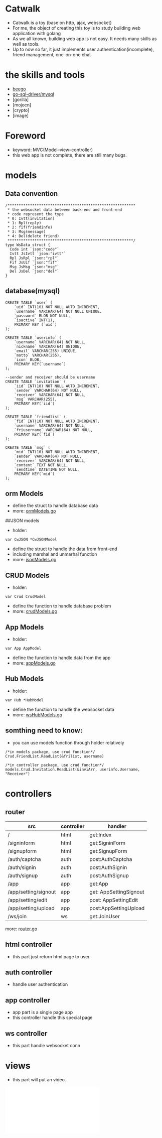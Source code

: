 # Catwalk
* Catwalk is a toy (base on http, ajax, websocket)
* For me, the object of creating this toy is to study building web application with golang
* As we all known, building web app is not easy. It needs many skills as well as tools.
* Up to now so far, it just implements user authentication(incomplete),  friend management, one-on-one chat

# the skills and tools
* [beego](github.com/astaxie/beego)
* [go-sql-driver/mysql](github.com/go-sql-driver/mysql)
* [gorilla]
* [mojocn]
* [crypto]
* [image]

# Foreword
* keyword: MVC(Model–view–controller)
* this web app is not complete, there are still many bugs.

# models
## Data convention
```golang
/*********************************************************
 * the websocket data between back-end and front-end
 * code represent the type
 * 0: Ivtt(invitation)
 * 1: Rpl(reply)
 * 2: fif(friendinfo)
 * 3: Msg(message)
 * 4: Del(delete friend)
 ********************************************************/
type WsData struct {
  Code int `json:"code"`
  Ivtt JsIvtt `json:"ivtt"`
  Rpl JsRpl `json:"rpl"`
  Fif JsUif `json:"fif"`
  Msg JsMsg `json:"msg"`
  Del JsDel `json:"del"`
}

```

## database(mysql)
```mysql
CREATE TABLE `user` (
	`uid` INT(10) NOT NULL AUTO_INCREMENT,
	`username` VARCHAR(64) NOT NULL UNIQUE,
	`password` BLOB NOT NULL,
	`isactive` INT(1),
	PRIMARY KEY (`uid`)
);

CREATE TABLE `userinfo` (
	`username` VARCHAR(64) NOT NULL,
	`nickname` VARCHAR(64) UNIQUE,
	`email` VARCHAR(255) UNIQUE,
	`motto` VARCHAR(255),
	`icon` BLOB,
	PRIMARY KEY(`username`)
);

--sender and receiver should be username
CREATE TABLE `invitation` (
	`iid` INT(10) NOT NULL AUTO_INCREMENT,
	`sender` VARCHAR(64) NOT NULL,
	`receiver` VARCHAR(64) NOT NULL,
	`msg` VARCHAR(255),
	PRIMARY KEY(`iid`)
);

CREATE TABLE `friendlist` (
	`fid` INT(10) NOT NULL AUTO_INCREMENT,
	`username` VARCHAR(64) NOT NULL,
	`friusername` VARCHAR(64) NOT NULL,
	PRIMARY KEY(`fid`)
);

CREATE TABLE `msg` (
	`mid` INT(10) NOT NULL AUTO_INCREMENT,
	`sender` VARCHAR(64) NOT NULL,
	`receiver` VARCHAR(64) NOT NULL,
	`content` TEXT NOT NULL,
	`sendtime` DATETIME NOT NULL,
	PRIMARY KEY(`mid`) 
);
```
## orm Models
* define the struct to handle database data
* more: [ormModels.go](models/ormModels.go)

##JSON models
* holder: 
```golang
var CwJSON *CwJSONModel
```
* define the struct to handle the data from front-end
* including marshal and unmarhal function
* more: [jsonModels.go](models/jsonModels.go)

## CRUD Models
* holder:
```golang
var Crud CrudModel
```
* define the function to handle database problem
* more: [crudModels.go](models/crudModels.go)

## App Models
* holder:
```golang
var App AppModel
```
* define the function to handle data from the app
* more: [appModels.go](models/appModels.go)

## Hub Models
* holder:
```golang
var Hub *HubModel
```
* define the function to handle the websocket data
* more: [wsHubModels.go](models/wsHubModels.go)

## somthing need to know:
* you can use models function through  holder relatively
```golang
/*in models package, use crud function*/
Crud.FriendList.ReadList(&frilist, username)

/*in controller package, use crud function*/
models.Crud.Invitation.ReadList(&inviArr, userinfo.Username, "Receiver")
```

# controllers
## router
| src | controller | handler |
|----|----|---|
| / | html | get:Index |
| /signinform | html | get:SigninForm |
| /signupform | html | get:SignupForm |
| /auth/captcha | auth | post:AuthCaptcha |
| /auth/signin | auth | post:AuthSignin |
| /auth/signup | auth | post:AuthSignup |
| /app | app | get:App |
| /app/setting/signout | app | get: AppSettingSignout |
| /app/setting/edit | app | post: AppSettingEdit |
| /app/setting/upload | app | post:AppSettingUpload |
| /ws/join | ws | get:JoinUser |

more: [router.go](routers/router.go)


## html controller
* this part just return html page to user
 
## auth controller
* handle user authentication

## app controller
* app part is a single page app
* this controller handle this special page 

## ws controller
* this part handle websocket conn

# views
* this part will put an video.
<iframe src="//player.bilibili.com/player.html?aid=59747476&cid=104074264&page=1" scrolling="no" border="0" frameborder="no" framespacing="0" allowfullscreen="true"> </iframe>


































